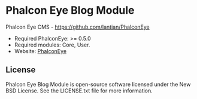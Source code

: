 Phalcon Eye Blog Module
=======================

Phalcon Eye CMS - https://github.com/lantian/PhalconEye

* Required PhalconEye: >= 0.5.0
* Required modules: Core, User.
* Website: [PhalconEye](http://phalconeye.com/)

License
-------
Phalcon Eye Blog Module is open-source software licensed under the New BSD License. See the LICENSE.txt file for more information.
